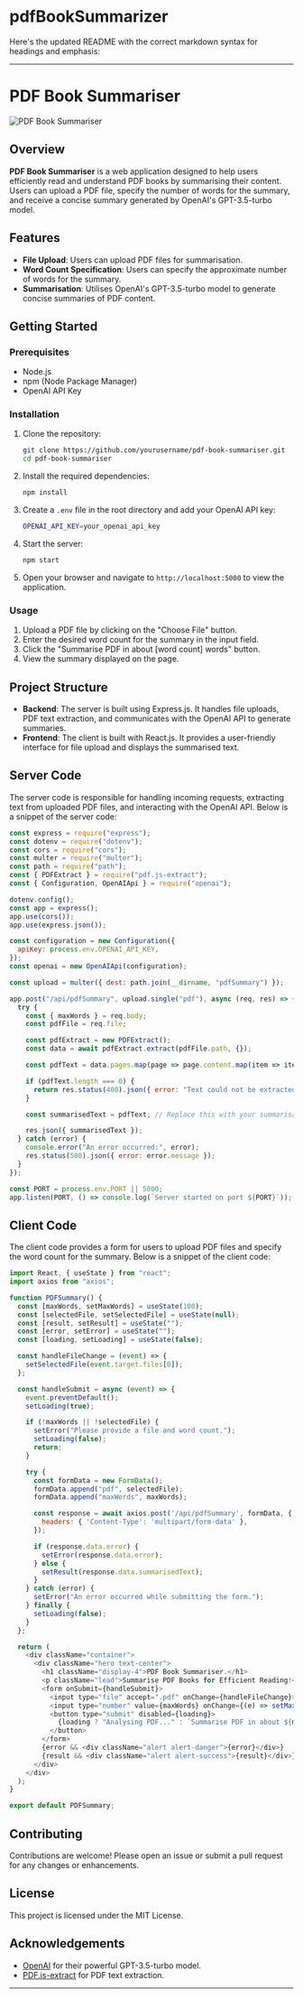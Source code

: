 # pdfBookSummarizer
Here's the updated README with the correct markdown syntax for headings and emphasis:

---

# PDF Book Summariser

![PDF Book Summariser](./PdfSummary.png)

## Overview

**PDF Book Summariser** is a web application designed to help users efficiently read and understand PDF books by summarising their content. Users can upload a PDF file, specify the number of words for the summary, and receive a concise summary generated by OpenAI's GPT-3.5-turbo model.

## Features

- **File Upload**: Users can upload PDF files for summarisation.
- **Word Count Specification**: Users can specify the approximate number of words for the summary.
- **Summarisation**: Utilises OpenAI's GPT-3.5-turbo model to generate concise summaries of PDF content.

## Getting Started

### Prerequisites

- Node.js
- npm (Node Package Manager)
- OpenAI API Key

### Installation

1. Clone the repository:
    ```sh
    git clone https://github.com/yourusername/pdf-book-summariser.git
    cd pdf-book-summariser
    ```

2. Install the required dependencies:
    ```sh
    npm install
    ```

3. Create a `.env` file in the root directory and add your OpenAI API key:
    ```sh
    OPENAI_API_KEY=your_openai_api_key
    ```

4. Start the server:
    ```sh
    npm start
    ```

5. Open your browser and navigate to `http://localhost:5000` to view the application.

### Usage

1. Upload a PDF file by clicking on the "Choose File" button.
2. Enter the desired word count for the summary in the input field.
3. Click the "Summarise PDF in about [word count] words" button.
4. View the summary displayed on the page.

## Project Structure

- **Backend**: The server is built using Express.js. It handles file uploads, PDF text extraction, and communicates with the OpenAI API to generate summaries.
- **Frontend**: The client is built with React.js. It provides a user-friendly interface for file upload and displays the summarised text.

## Server Code

The server code is responsible for handling incoming requests, extracting text from uploaded PDF files, and interacting with the OpenAI API. Below is a snippet of the server code:

```javascript
const express = require("express");
const dotenv = require("dotenv");
const cors = require("cors");
const multer = require("multer");
const path = require("path");
const { PDFExtract } = require("pdf.js-extract");
const { Configuration, OpenAIApi } = require("openai");

dotenv.config();
const app = express();
app.use(cors());
app.use(express.json());

const configuration = new Configuration({
  apiKey: process.env.OPENAI_API_KEY,
});
const openai = new OpenAIApi(configuration);

const upload = multer({ dest: path.join(__dirname, "pdfSummary") });

app.post("/api/pdfSummary", upload.single("pdf"), async (req, res) => {
  try {
    const { maxWords } = req.body;
    const pdfFile = req.file;

    const pdfExtract = new PDFExtract();
    const data = await pdfExtract.extract(pdfFile.path, {});

    const pdfText = data.pages.map(page => page.content.map(item => item.str).join(" ")).join(" ");

    if (pdfText.length === 0) {
      return res.status(400).json({ error: "Text could not be extracted from this PDF. Please try another PDF." });
    }

    const summarisedText = pdfText; // Replace this with your summarisation logic

    res.json({ summarisedText });
  } catch (error) {
    console.error("An error occurred:", error);
    res.status(500).json({ error: error.message });
  }
});

const PORT = process.env.PORT || 5000;
app.listen(PORT, () => console.log(`Server started on port ${PORT}`));
```

## Client Code

The client code provides a form for users to upload PDF files and specify the word count for the summary. Below is a snippet of the client code:

```javascript
import React, { useState } from "react";
import axios from "axios";

function PDFSummary() {
  const [maxWords, setMaxWords] = useState(100);
  const [selectedFile, setSelectedFile] = useState(null);
  const [result, setResult] = useState("");
  const [error, setError] = useState("");
  const [loading, setLoading] = useState(false);

  const handleFileChange = (event) => {
    setSelectedFile(event.target.files[0]);
  };

  const handleSubmit = async (event) => {
    event.preventDefault();
    setLoading(true);

    if (!maxWords || !selectedFile) {
      setError("Please provide a file and word count.");
      setLoading(false);
      return;
    }

    try {
      const formData = new FormData();
      formData.append("pdf", selectedFile);
      formData.append("maxWords", maxWords);

      const response = await axios.post('/api/pdfSummary', formData, {
        headers: { 'Content-Type': 'multipart/form-data' },
      });

      if (response.data.error) {
        setError(response.data.error);
      } else {
        setResult(response.data.summarisedText);
      }
    } catch (error) {
      setError("An error occurred while submitting the form.");
    } finally {
      setLoading(false);
    }
  };

  return (
    <div className="container">
      <div className="hero text-center">
        <h1 className="display-4">PDF Book Summariser.</h1>
        <p className="lead">Summarise PDF Books for Efficient Reading!</p>
        <form onSubmit={handleSubmit}>
          <input type="file" accept=".pdf" onChange={handleFileChange}></input>
          <input type="number" value={maxWords} onChange={(e) => setMaxWords(e.target.value)} />
          <button type="submit" disabled={loading}>
            {loading ? "Analysing PDF..." : `Summarise PDF in about ${maxWords} words`}
          </button>
        </form>
        {error && <div className="alert alert-danger">{error}</div>}
        {result && <div className="alert alert-success">{result}</div>}
      </div>
    </div>
  );
}

export default PDFSummary;
```

## Contributing

Contributions are welcome! Please open an issue or submit a pull request for any changes or enhancements.

## License

This project is licensed under the MIT License.

## Acknowledgements

- [OpenAI](https://www.openai.com) for their powerful GPT-3.5-turbo model.
- [PDF.js-extract](https://github.com/pfryz/pdf.js-extract) for PDF text extraction.

---

